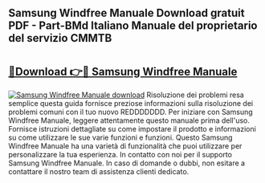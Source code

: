 ## Samsung Windfree Manuale Download gratuit PDF - Part-BMd Italiano Manuale del proprietario del servizio CMMTB

# <h2><a href="http://dfdxyiz.blite.top/?on=Samsung+Windfree+Manuale">🔗Download 👉🔴 Samsung Windfree Manuale</a></h2>

[![Samsung Windfree Manuale download](https://i.imgur.com/lujVjoI.png)](http://dfdxyiz.blite.top/?on=Samsung+Windfree+Manuale)
Risoluzione dei problemi resa semplice questa guida fornisce preziose informazioni sulla risoluzione dei problemi comuni con il tuo nuovo REDDDDDDD. Per iniziare con Samsung Windfree Manuale, leggere attentamente questo manuale prima dell'uso. Fornisce istruzioni dettagliate su come impostare il prodotto e informazioni su come utilizzare le sue varie funzioni e funzioni. Questo Samsung Windfree Manuale ha una varietà di funzionalità che puoi utilizzare per personalizzare la tua esperienza. In contatto con noi per il supporto Samsung Windfree Manuale. In caso di domande o dubbi, non esitare a contattare il nostro team di assistenza clienti dedicato.
